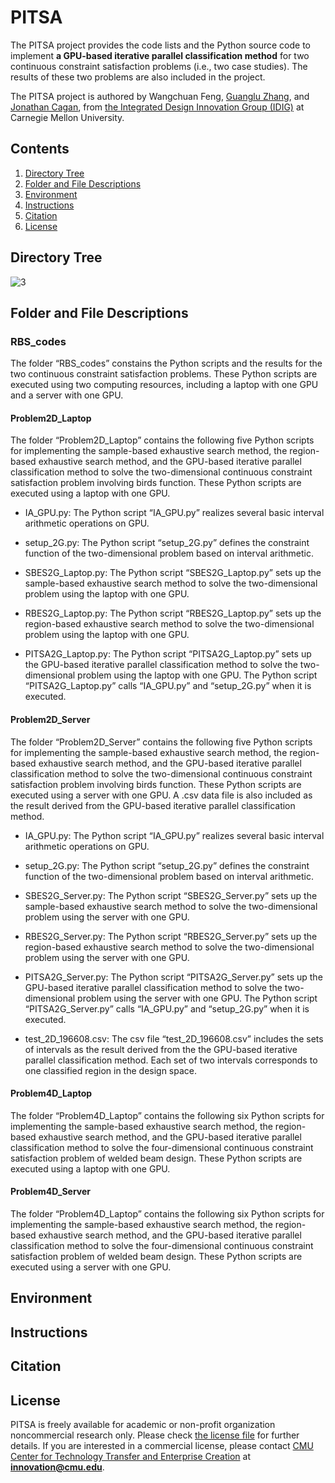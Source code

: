 # PITSA

The PITSA project provides the code lists and the Python source code to implement **a GPU-based iterative parallel classification method** for two continuous constraint satisfaction problems (i.e., two case studies). The results of these two problems are also included in the project. 

The PITSA project is authored by Wangchuan Feng, [Guanglu Zhang](https://www.researchgate.net/profile/Guanglu-Zhang), and [Jonathan Cagan](https://www.meche.engineering.cmu.edu/directory/bios/cagan-jonathan.html), from [the Integrated Design Innovation Group (IDIG)](https://www.cmu.edu/me/idig/) at Carnegie Mellon University.

## Contents
1. [Directory Tree](https://github.com/CMU-Integrated-Design-Innovation-Group/PITSA#directory-tree)
2. [Folder and File Descriptions](https://github.com/CMU-Integrated-Design-Innovation-Group/PITSA#folder-and-file-descriptions)
3. [Environment](https://github.com/CMU-Integrated-Design-Innovation-Group/PITSA#environment)
4. [Instructions](https://github.com/CMU-Integrated-Design-Innovation-Group/PITSA#instructions)
5. [Citation](https://github.com/CMU-Integrated-Design-Innovation-Group/PITSA#citation)
6. [License](https://github.com/CMU-Integrated-Design-Innovation-Group/PITSA#license)

## Directory Tree
![3](https://user-images.githubusercontent.com/117691203/221443444-4d787ee2-bb3d-474e-b1fe-e77186f74de4.png)

## Folder and File Descriptions

### RBS_codes 
The folder “RBS_codes” constains the Python scripts and the results for the two  continuous constraint satisfaction problems. These Python scripts are executed using two computing resources, including a laptop with one GPU and a server with one GPU. 

#### Problem2D_Laptop
The folder “Problem2D_Laptop” contains the following five Python scripts for implementing the sample-based exhaustive search method, the region-based exhaustive search method, and the GPU-based iterative parallel classification method to solve the two-dimensional continuous constraint satisfaction problem involving birds function. These Python scripts are executed using a laptop with one GPU.

-  IA_GPU.py: The Python script “IA_GPU.py” realizes several basic interval arithmetic operations on GPU.

-  setup_2G.py: The Python script “setup_2G.py” defines the constraint function of the two-dimensional problem based on interval arithmetic.

-  SBES2G_Laptop.py: The Python script “SBES2G_Laptop.py” sets up the sample-based exhaustive search method to solve the two-dimensional problem using the laptop with one GPU.

-  RBES2G_Laptop.py: The Python script “RBES2G_Laptop.py” sets up the region-based exhaustive search method to solve the two-dimensional problem using the laptop with one GPU.

-  PITSA2G_Laptop.py: The Python script “PITSA2G_Laptop.py” sets up the GPU-based iterative parallel classification method to solve the two-dimensional problem using the laptop with one GPU. The Python script “PITSA2G_Laptop.py” calls “IA_GPU.py” and “setup_2G.py” when it is executed. 

#### Problem2D_Server
The folder “Problem2D_Server” contains the following five Python scripts for implementing the sample-based exhaustive search method, the region-based exhaustive search method, and the GPU-based iterative parallel classification method to solve the two-dimensional continuous constraint satisfaction problem involving birds function. These Python scripts are executed using a server with one GPU. A .csv data file is also included as the result derived from the GPU-based iterative parallel classification method.

-  IA_GPU.py: The Python script “IA_GPU.py” realizes several basic interval arithmetic operations on GPU.

-  setup_2G.py: The Python script “setup_2G.py” defines the constraint function of the two-dimensional problem based on interval arithmetic.

-  SBES2G_Server.py: The Python script “SBES2G_Server.py” sets up the sample-based exhaustive search method to solve the two-dimensional problem using the server with one GPU.

-  RBES2G_Server.py: The Python script “RBES2G_Server.py” sets up the region-based exhaustive search method to solve the two-dimensional problem using the server with one GPU.

-  PITSA2G_Server.py: The Python script “PITSA2G_Server.py” sets up the GPU-based iterative parallel classification method to solve the two-dimensional problem using the server with one GPU. The Python script “PITSA2G_Server.py” calls “IA_GPU.py” and “setup_2G.py” when it is executed.

-  test_2D_196608.csv: The csv file “test_2D_196608.csv” includes the sets of intervals as the result derived from the the GPU-based iterative parallel classification method. Each set of two intervals corresponds to one classified region in the design space. 

#### Problem4D_Laptop
The folder “Problem4D_Laptop” contains the following six Python scripts for implementing the sample-based exhaustive search method, the region-based exhaustive search method, and the GPU-based iterative parallel classification method to solve the four-dimensional continuous constraint satisfaction problem of welded beam design. These Python scripts are executed using a laptop with one GPU.



#### Problem4D_Server
The folder “Problem4D_Laptop” contains the following six Python scripts for implementing the sample-based exhaustive search method, the region-based exhaustive search method, and the GPU-based iterative parallel classification method to solve the four-dimensional continuous constraint satisfaction problem of welded beam design. These Python scripts are executed using a server with one GPU.

## Environment

## Instructions

## Citation

## License
PITSA is freely available for academic or non-profit organization noncommercial research only. Please check [the license file](https://github.com/CMU-Integrated-Design-Innovation-Group/PITSA/blob/main/LICENSE) for further details. If you are interested in a commercial license, please contact [CMU Center for Technology Transfer and Enterprise Creation](https://www.cmu.edu/cttec/contact-us/index.html) at **innovation@cmu.edu**.


